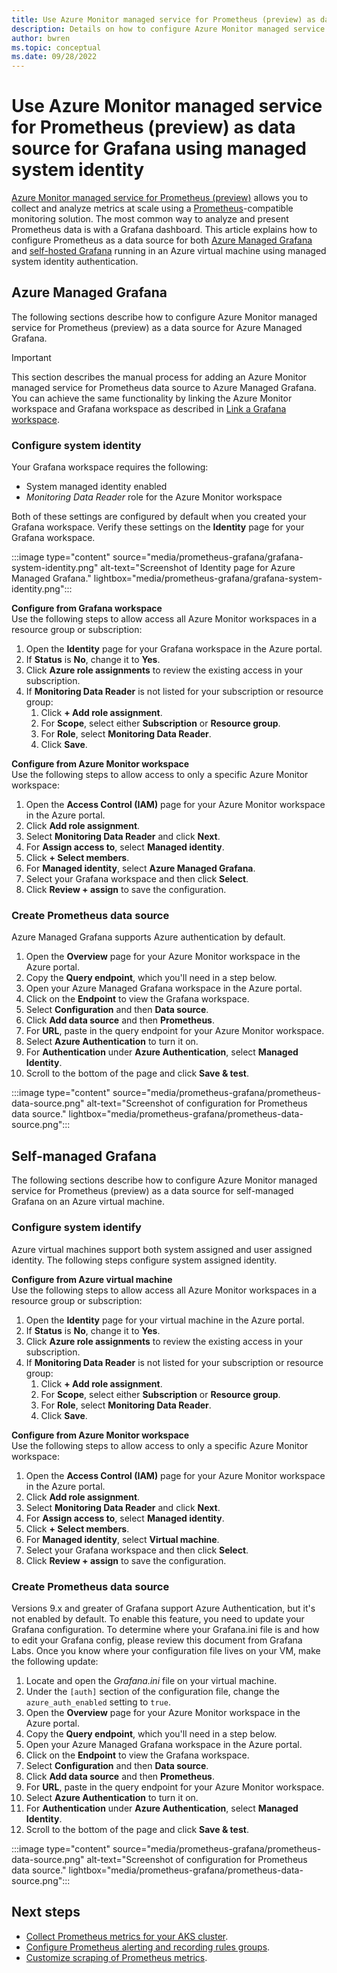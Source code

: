 ```yaml
---
title: Use Azure Monitor managed service for Prometheus (preview) as data source for Grafana
description: Details on how to configure Azure Monitor managed service for Prometheus (preview) as data source for both Azure Managed Grafana and self-hosted Grafana in an Azure virtual machine.
author: bwren 
ms.topic: conceptual
ms.date: 09/28/2022
---
```


# Use Azure Monitor managed service for Prometheus (preview) as data source for Grafana using managed system identity 

[Azure Monitor managed service for Prometheus (preview)](prometheus-metrics-overview.md) allows you to collect and analyze metrics at scale using a [Prometheus](https://aka.ms/azureprometheus-promio)-compatible monitoring solution. The most common way to analyze and present Prometheus data is with a Grafana dashboard. This article explains how to configure Prometheus as a data source for both [Azure Managed Grafana](../../managed-grafana/overview.md) and [self-hosted Grafana](https://grafana.com/) running in an Azure virtual machine using managed system identity authentication.


## Azure Managed Grafana 
The following sections describe how to configure Azure Monitor managed service for Prometheus (preview) as a data source for Azure Managed Grafana.

> [!IMPORTANT]
> This section describes the manual process for adding an Azure Monitor managed service for Prometheus data source to Azure Managed Grafana. You can achieve the same functionality by linking the Azure Monitor workspace and Grafana workspace as described in [Link a Grafana workspace](azure-monitor-workspace-overview.md#link-a-grafana-workspace).

### Configure system identity
Your Grafana workspace requires the following:

- System managed identity enabled
- *Monitoring Data Reader* role for the Azure Monitor workspace

Both of these settings are configured by default when you created your Grafana workspace. Verify these settings on the **Identity** page for your Grafana workspace.

:::image type="content" source="media/prometheus-grafana/grafana-system-identity.png" alt-text="Screenshot of Identity page for Azure Managed Grafana." lightbox="media/prometheus-grafana/grafana-system-identity.png":::


**Configure from Grafana workspace**<br>
Use the following steps to allow access all Azure Monitor workspaces in a resource group or subscription:

1. Open the **Identity** page for your Grafana workspace in the Azure portal.
2. If **Status** is **No**, change it to **Yes**.
3. Click **Azure role assignments** to review the existing access in your subscription.
4. If **Monitoring Data Reader** is not listed for your subscription or resource group:
   1. Click **+ Add role assignment**. 
   2. For **Scope**, select either **Subscription** or **Resource group**.
   3. For **Role**, select **Monitoring Data Reader**.
   4. Click **Save**.


**Configure from Azure Monitor workspace**<br>
Use the following steps to allow access to only a specific Azure Monitor workspace:

1. Open the **Access Control (IAM)** page for your Azure Monitor workspace in the Azure portal.
2. Click **Add role assignment**.
3. Select **Monitoring Data Reader** and click **Next**.
4. For **Assign access to**, select **Managed identity**.
5. Click **+ Select members**.
6. For **Managed identity**, select **Azure Managed Grafana**.
7. Select your Grafana workspace and then click **Select**.
8. Click **Review + assign** to save the configuration.

### Create Prometheus data source

Azure Managed Grafana supports Azure authentication by default.

1. Open the **Overview** page for your Azure Monitor workspace in the Azure portal.
2. Copy the **Query endpoint**, which you'll need in a step below.
3. Open your Azure Managed Grafana workspace in the Azure portal.
4. Click on the **Endpoint** to view the Grafana workspace.
5. Select **Configuration** and then **Data source**.
6. Click **Add data source** and then **Prometheus**.
7. For **URL**,  paste in the query endpoint for your Azure Monitor workspace.
8. Select **Azure Authentication** to turn it on.
9. For **Authentication** under **Azure Authentication**, select **Managed Identity**.
10. Scroll to the bottom of the page and click **Save & test**.

:::image type="content" source="media/prometheus-grafana/prometheus-data-source.png" alt-text="Screenshot of configuration for Prometheus data source." lightbox="media/prometheus-grafana/prometheus-data-source.png":::


## Self-managed Grafana
The following sections describe how to configure Azure Monitor managed service for Prometheus (preview) as a data source for self-managed Grafana on an Azure virtual machine.
### Configure system identify
Azure virtual machines support both system assigned and user assigned identity. The following steps configure system assigned identity.

**Configure from Azure virtual machine**<br>
Use the following steps to allow access all Azure Monitor workspaces in a resource group or subscription:

1. Open the **Identity** page for your virtual machine in the Azure portal.
2. If **Status** is **No**, change it to **Yes**.
3. Click **Azure role assignments** to review the existing access in your subscription.
4. If **Monitoring Data Reader** is not listed for your subscription or resource group:
   1. Click **+ Add role assignment**. 
   2. For **Scope**, select either **Subscription** or **Resource group**.
   3. For **Role**, select **Monitoring Data Reader**.
   4. Click **Save**.

**Configure from Azure Monitor workspace**<br>
Use the following steps to allow access to only a specific Azure Monitor workspace:

1. Open the **Access Control (IAM)** page for your Azure Monitor workspace in the Azure portal.
2. Click **Add role assignment**.
3. Select **Monitoring Data Reader** and click **Next**.
4. For **Assign access to**, select **Managed identity**.
5. Click **+ Select members**.
6. For **Managed identity**, select **Virtual machine**.
7. Select your Grafana workspace and then click **Select**.
8. Click **Review + assign** to save the configuration.




### Create Prometheus data source

Versions 9.x and greater of Grafana support Azure Authentication, but it's not enabled by default. To enable this feature, you need to update your Grafana configuration. To determine where your Grafana.ini file is and how to edit your Grafana config, please review this document from Grafana Labs. Once you know where your configuration file lives on your VM, make the following update:


1. Locate and open the *Grafana.ini* file on your virtual machine.
2. Under the `[auth]` section of the configuration file, change the `azure_auth_enabled` setting to `true`.
3. Open the **Overview** page for your Azure Monitor workspace in the Azure portal.
4. Copy the **Query endpoint**, which you'll need in a step below.
5. Open your Azure Managed Grafana workspace in the Azure portal.
6. Click on the **Endpoint** to view the Grafana workspace.
7. Select **Configuration** and then **Data source**.
8. Click **Add data source** and then **Prometheus**.
9. For **URL**,  paste in the query endpoint for your Azure Monitor workspace.
10. Select **Azure Authentication** to turn it on.
11. For **Authentication** under **Azure Authentication**, select **Managed Identity**.
12. Scroll to the bottom of the page and click **Save & test**.

:::image type="content" source="media/prometheus-grafana/prometheus-data-source.png" alt-text="Screenshot of configuration for Prometheus data source." lightbox="media/prometheus-grafana/prometheus-data-source.png":::



## Next steps

- [Collect Prometheus metrics for your AKS cluster](../containers/container-insights-prometheus-metrics-addon.md).
- [Configure Prometheus alerting and recording rules groups](prometheus-rule-groups.md).
- [Customize scraping of Prometheus metrics](prometheus-metrics-scrape-configuration.md).
